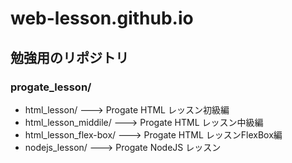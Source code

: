 # web-lesson.github.io
## 勉強用のリポジトリ

### progate_lesson/
  * html_lesson/          ---> Progate HTML レッスン初級編
  * html_lesson_middile/  ---> Progate HTML レッスン中級編
  * html_lesson_flex-box/ ---> Progate HTML レッスンFlexBox編
  * nodejs_lesson/        ---> Progate NodeJS レッスン
